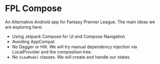 # FPL Compose

An Alternative Android app for Fantasy Premier League. The main ideas we are exploring here:

- Using Jetpack Compose for UI and Compose Navigation
- Avoiding AppCompat
- No Dagger or Hilt. We will try manual dependency injection via LocalProvider and the composition tree.
- No `ViewModel` classes. We will create and handle our states